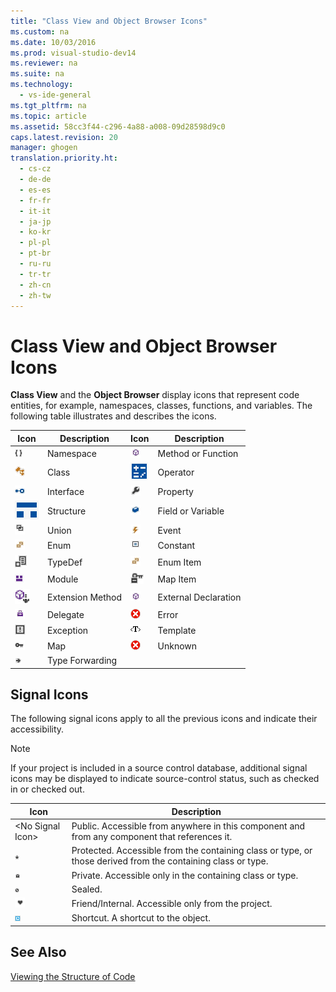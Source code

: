 ```yaml
---
title: "Class View and Object Browser Icons"
ms.custom: na
ms.date: 10/03/2016
ms.prod: visual-studio-dev14
ms.reviewer: na
ms.suite: na
ms.technology: 
  - vs-ide-general
ms.tgt_pltfrm: na
ms.topic: article
ms.assetid: 58cc3f44-c296-4a88-a008-09d28598d9c0
caps.latest.revision: 20
manager: ghogen
translation.priority.ht: 
  - cs-cz
  - de-de
  - es-es
  - fr-fr
  - it-it
  - ja-jp
  - ko-kr
  - pl-pl
  - pt-br
  - ru-ru
  - tr-tr
  - zh-cn
  - zh-tw
---
```

# Class View and Object Browser Icons
**Class View** and the **Object Browser** display icons that represent code entities, for example, namespaces, classes, functions, and variables. The following table illustrates and describes the icons.  
  
|Icon|Description|Icon|Description|  
|----------|-----------------|----------|-----------------|  
|![Namespace Symbol](../VS_IDE/media/vxNamespace_Icon.gif "vxNamespace_Icon")|Namespace|![Declaration Symbol](../VS_IDE/media/vxMethod_Icon.gif "vxMethod_Icon")|Method or Function|  
|![Class Icon](../VS_IDE/media/vxClass_Icon.gif "vxClass_Icon")|Class|![Operator Symbol](../VS_IDE/media/vxOperator_Icon.gif "vxOperator_Icon")|Operator|  
|![Lollipop Interface Symbol](../VS_IDE/media/vxInterface_Icon.gif "vxInterface_Icon")|Interface|![Property Symbol](../VS_IDE/media/vxProperty_Icon.gif "vxProperty_Icon")|Property|  
|![Structure Symbol](../VS_IDE/media/vxStruct_Icon.gif "vxStruct_Icon")|Structure|![Field Icon](../VS_IDE/media/vxField_Icon.gif "vxField_Icon")|Field or Variable|  
|![Union Symbol](../VS_IDE/media/vxUnion_Icon.gif "vxUnion_Icon")|Union|![Event Symbol](../VS_IDE/media/vxEvent_Icon.gif "vxEvent_Icon")|Event|  
|![Enumeration Symbol](../VS_IDE/media/vxEnum_Icon.gif "vxEnum_Icon")|Enum|![Constant Icon](../VS_IDE/media/vxConstant_Icon.gif "vxConstant_Icon")|Constant|  
|![Type Definition Symbol](../VS_IDE/media/vxTypeDef_Icon.gif "vxTypeDef_Icon")|TypeDef|![Enumerate Item Symbol](../VS_IDE/media/vxEnumItem_Icon.gif "vxEnumItem_Icon")|Enum Item|  
|![Visual Studio Module Symbol](../VS_IDE/media/vxModule_Icon.gif "vxModule_Icon")|Module|![Map Item Symbol](../VS_IDE/media/vxMapItem_Icon.gif "vxMapItem_Icon")|Map Item|  
|![Extension Method Symbol](../VS_IDE/media/ExtensionMethod.gif "ExtensionMethod")|Extension Method|![Declaration Symbol](../VS_IDE/media/vxMethod_Icon.gif "vxMethod_Icon")|External Declaration|  
|![Delegate Symbol](../VS_IDE/media/vxDelegate_Icon.gif "vxDelegate_Icon")|Delegate|![Error Icon for Class View and Object Browser](../VS_IDE/media/ErrorIcon.gif "ErrorIcon")|Error|  
|![Exception Symbol](../VS_IDE/media/vxException_Icon.gif "vxException_Icon")|Exception|![Template Symbol](../VS_IDE/media/vxTemplate_Icon.gif "vxTemplate_Icon")|Template|  
|![Map Symbol](../VS_IDE/media/vxMap_Icon.gif "vxMap_Icon")|Map|![Error Exclamation Point Symbol](../VS_IDE/media/vxError_Icon.gif "vxError_Icon")|Unknown|  
|![Type Forwarding Symbol](../VS_IDE/media/ob_type_forward.gif "ob_type_forward")|Type Forwarding|||  
  
## Signal Icons  
 The following signal icons apply to all the previous icons and indicate their accessibility.  
  
> [!NOTE]
>  If your project is included in a source control database, additional signal icons may be displayed to indicate source-control status, such as checked in or checked out.  
  
|Icon|Description|  
|----------|-----------------|  
|<No Signal Icon\>|Public. Accessible from anywhere in this component and from any component that references it.|  
|![Signal Protected Symbol](../VS_IDE/media/vxSignal_Icon_Key.gif "vxSignal_Icon_Key")|Protected. Accessible from the containing class or type, or those derived from the containing class or type.|  
|![Signal Private Symbol](../VS_IDE/media/vxSignal_Icon_Lock.gif "vxSignal_Icon_Lock")|Private. Accessible only in the containing class or type.|  
|![Signal Sealed Symbol](../VS_IDE/media/vxSignal_Icon_Envelope.gif "vxSignal_Icon_Envelope")|Sealed.|  
|![Signal Friend&#47;Internal Symbol](../VS_IDE/media/vxSignal_Icon_Diamond.gif "vxSignal_Icon_Diamond")|Friend/Internal. Accessible only from the project.|  
|![Signal Icon Arrow](../VS_IDE/media/vxSignal_Icon_Arrow.gif "vxSignal_Icon_Arrow")|Shortcut. A shortcut to the object.|  
  
## See Also  
 [Viewing the Structure of Code](../VS_IDE/Viewing-the-Structure-of-Code.md)